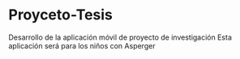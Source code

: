 # Proyceto-Tesis
Desarrollo de la aplicación móvil de proyecto de investigación
Esta aplicación será para los niños con Asperger
